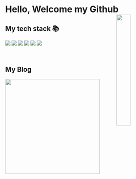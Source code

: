 <h1>Hello, Welcome my Github<img align="right" src="https://user-images.githubusercontent.com/73818206/165729401-b2c26fc7-ebe5-49ea-9b8c-d196f4c7d587.JPG" height="30%" width="30%"></h1>
  <h2> My tech stack 📚 </h2>
  <p>
<img src="https://img.shields.io/badge/-HTML5-F05032?style=for-the-badge&logo=html5&logoColor=ffffff">
<img src="https://img.shields.io/badge/-CSS3-007ACC?style=for-the-badge&logo=css3">
<img src="https://img.shields.io/badge/-JavaScript-%23F7DF1C?style=for-the-badge&logo=javascript&logoColor=000000&labelColor=%23FFCE5A&color=%23FFCE5A">
<img src="https://img.shields.io/badge/-TypeScript-007ACC?style=for-the-badge&logo=typescript&logoColor=white">
<img src="https://img.shields.io/badge/-React-222222?style=for-the-badge&logo=react">
<img src="https://img.shields.io/badge/-Git-F05032?style=for-the-badge&logo=git&logoColor=ffffff">
  </p>
  
  <br/>

<h2>My Blog</h2>
<a href="https://velog.io/@whddnjs1715" title="개발 블로그">
          <img align="center" src="" width="300" alt-text="">
        </a>
